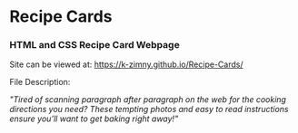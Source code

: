<h1>Recipe Cards</h1>

<h3>HTML and CSS Recipe Card Webpage</h3>

Site can be viewed at: https://k-zimny.github.io/Recipe-Cards/

File Description: 

<em>"Tired of scanning paragraph after paragraph on the web for the cooking directions you need? These tempting photos and easy to read instructions ensure you’ll want to get baking right away!"</em>

